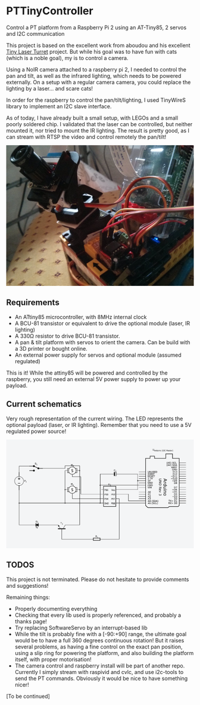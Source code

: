 # PTTinyController
Control a PT platform from a Raspberry Pi 2 using an AT-Tiny85, 2 servos and I2C communication

This project is based on the excellent work from aboudou and his excellent [Tiny Laser Turret](https://github.com/aboudou/tinylaserturret) project. But while his goal was to have fun with cats (which is a noble goal), my is to control a camera.

Using a NoIR camera attached to a raspberry pi 2, I needed to control the pan and tilt, as well as the infrared lighting, which needs to be powered externally. On a setup with a regular camera camera, you could replace the lighting by a laser... and scare cats!

In order for the raspberry to control the pan/tilt/lighting, I used TinyWireS library to implement an I2C slave interface.

As of today, I have already built a small setup, with LEGOs and a small poorly soldered chip. I validated that the laser can be controlled, but neither mounted it, nor tried to mount the IR lighting. The result is pretty good, as I can stream with RTSP the video and control remotely the pan/tilt!

![Current version](imgs/lego_platform.jpg "Current version of my platform")

## Requirements
- An ATtiny85 microcontroller, with 8MHz internal clock
- A BCU-81 transistor or equivalent to drive the optional module (laser, IR lighting)
- A 330Ω resistor to drive BCU-81 transistor.
- A pan & tilt platform with servos to orient the camera. Can be build with a 3D printer or bought online.
- An external power supply for servos and optional module (assumed regulated)

This is it! While the attiny85 will be powered and controlled by the raspberry, you still need an external 5V power supply to power up your payload.

## Current schematics

Very rough representation of the current wiring. The LED represents the optional payload (laser, or IR lighting). Remember that you need to use a 5V regulated power source!

![Schematics](imgs/schema.png "Current schematics")

## TODOS
This project is not terminated. Please do not hesitate to provide comments and suggestions!

Remaining things:
- Properly documenting everything
- Checking that every lib used is properly referenced, and probably a thanks page!
- Try replacing SoftwareServo by an interrupt-based lib
- While the tilt is probably fine with a [-90:+90] range, the ultimate goal would be to have a full 360 degrees continuous rotation! But it raises several problems, as having a fine control on the exact pan position, using a slip ring for powering the platform, and also building the platform itself, with proper motorisation!
- The camera control and raspberry install will be part of another repo. Currently I simply stream with raspivid and cvlc, and use i2c-tools to send the PT commands. Obviously it would be nice to have something nicer!

[To be continued]

